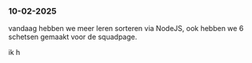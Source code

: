   <h3>10-02-2025</h3>
  <p>vandaag hebben we meer leren sorteren via NodeJS, ook hebben we 6 schetsen gemaakt voor de squadpage.</p>
  <p> ik h
